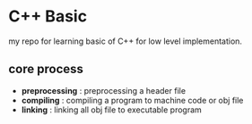 # C++ Basic

my repo for learning basic of C++ for low level implementation.

## core process
- **preprocessing** : preprocessing a header file 
- **compiling** : compiling a program to machine code or obj file
- **linking** : linking all obj file to executable program